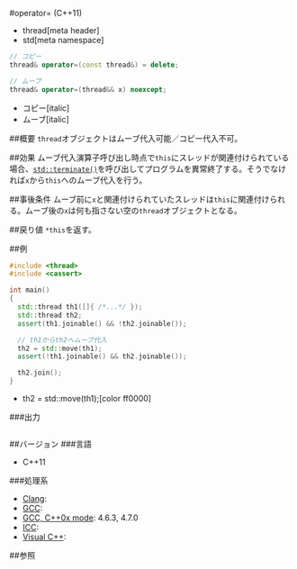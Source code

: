 #operator= (C++11)
* thread[meta header]
* std[meta namespace]

```cpp
// コピー
thread& operator=(const thread&) = delete;

// ムーブ
thread& operator=(thread&& x) noexcept;
```
* コピー[italic]
* ムーブ[italic]

##概要
`thread`オブジェクトはムーブ代入可能／コピー代入不可。


##効果
ムーブ代入演算子呼び出し時点で`this`にスレッドが関連付けられている場合、[`std::terminate()`](/reference/exception/terminate.md)を呼び出してプログラムを異常終了する。そうでなければ`x`から`this`へのムーブ代入を行う。


##事後条件
ムーブ前に`x`と関連付けられていたスレッドは`this`に関連付けられる。ムーブ後の`x`は何も指さない空の`thread`オブジェクトとなる。


##戻り値
`*this`を返す。


##例
```cpp
#include <thread>
#include <cassert>

int main()
{
  std::thread th1([]{ /*...*/ });
  std::thread th2;
  assert(th1.joinable() && !th2.joinable());

  // th1からth2へムーブ代入
  th2 = std::move(th1);
  assert(!th1.joinable() && th2.joinable());

  th2.join();
}
```
* th2 = std::move(th1);[color ff0000]

###出力
```
```

##バージョン
###言語
- C++11

###処理系
- [Clang](/implementation.md#clang):
- [GCC](/implementation.md#gcc):
- [GCC, C++0x mode](/implementation.md#gcc): 4.6.3, 4.7.0
- [ICC](/implementation.md#icc):
- [Visual C++](/implementation.md#visual_cpp):


##参照



